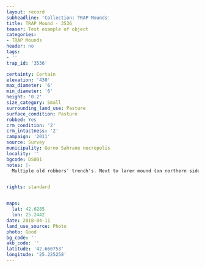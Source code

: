 ```yaml
---
layout: record
subheadline: 'Collection: TRAP Mounds'
title: TRAP Mound - 3536
teaser: Test example of object
categories:
- TRAP Mounds
header: no
tags:
- ''
trap_id: '3536'

certainty: Certain
elevation: '430'
max_diameter: '6'
min_diameter: '6'
height: '0.2'
size_category: Small
surrounding_land_use: Pasture
surface_condition: Pasture
robbed: Yes
crm_condition: '2'
crm_intactness: '2'
campaign: '2011'
source: Survey
municipality: Gorno Sahrane necropolis
locality: ''
bgcode: DS001
notes: |-
  Multiple old robbers' trench's. Next to larer mound (on northern side).


rights: standard


maps:
  lat: 42.6285
  lon: 25.2442
date: 2018-04-11
land_use_source: Photo
photo: Good
bg_code: ''
akb_code: ''
latitude: '42.660753'
longitude: '25.225258'
---
```

